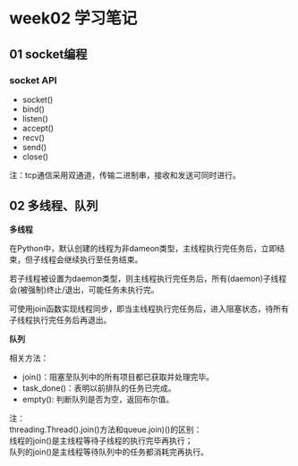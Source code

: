 # week02 学习笔记

## 01 socket编程
### socket API
- socket()
- bind()
- listen()
- accept()
- recv()
- send()
- close()

注：tcp通信采用双通道，传输二进制串，接收和发送可同时进行。

## 02 多线程、队列
**多线程**


在Python中，默认创建的线程为非dameon类型，主线程执行完任务后，立即结束，但子线程会继续执行至任务结束。

若子线程被设置为daemon类型，则主线程执行完任务后，所有(daemon)子线程会(被强制)终止/退出，可能任务未执行完。

可使用join函数实现线程同步，即当主线程执行完任务后，进入阻塞状态，待所有子线程执行完任务后再退出。

**队列**

相关方法：
- join()：阻塞至队列中的所有项目都已获取并处理完毕。
- task_done()：表明以前排队的任务已完成。
- empty(): 判断队列是否为空，返回布尔值。

注：  
threading.Thread().join()方法和queue.join)()的区别：  
线程的join()是主线程等待子线程的执行完毕再执行；  
队列的join()是主线程等待队列中的任务都消耗完再执行。